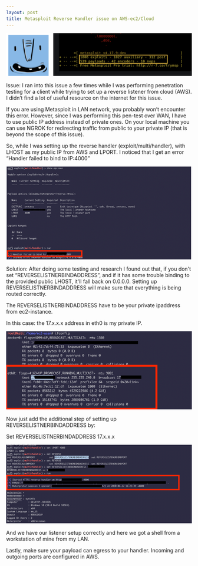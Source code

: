 ```yaml
---
layout: post
title: Metasploit Reverse Handler issue on AWS-ec2/Cloud 
---
```

![](/images/2020-6-22-Meta-AWS/0.png)


Issue: I ran into this issue a few times while I was performing penetration testing for a client while trying to set up a reverse listener from cloud (AWS). I didn’t find a lot of useful resource on the internet for this issue.

If you are using Metasploit in LAN network, you probably won’t encounter this error. However, since I was performing this pen-test over WAN, I have to use public IP address instead of private ones. On your local machine you can use NGROK for redirecting traffic from public to your private IP (that is beyond the scope of this issue). 

So, while I was setting up the reverse handler (exploit/multi/handler), with LHOST as my public IP from AWS and LPORT. I noticed that I get an error “Handler failed to bind to IP:4000”

![](/images/2020-6-22-Meta-AWS/1.png)


Solution: After doing some testing and research I found out that, if you don't set “REVERSELISTNERBINDADDRESS”, and if it has some trouble binding to the provided public LHOST, it'll fall back on 0.0.0.0. Setting up REVERSELISTNERBINDADDRESS will make sure that everything is being routed correctly.


The REVERSELISTNERBINDADDRESS have to be your private ipaddress from ec2-instance.

In this case: the 17.x.x.x address in eth0 is my private IP.

![](/images/2020-6-22-Meta-AWS/2.png)

Now just add the additional step of setting up REVERSELISTNERBINDADDRESS by:

Set REVERSELISTNERBINDADDRESS 17.x.x.x

![](/images/2020-6-22-Meta-AWS/3.png)

And we have our listener setup correctly and here we got a shell from a workstation of mine from my LAN.

Lastly, make sure your payload can egress to your handler. Incoming and outgoing ports are configured in AWS.

